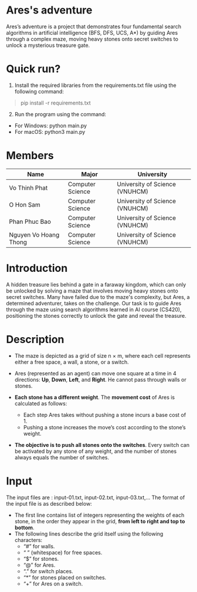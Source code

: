 # Ares's adventure
Ares’s adventure is a project that demonstrates four fundamental search algorithms in artificial intelligence (BFS, DFS, UCS, A*) by guiding Ares through a complex maze, moving heavy stones onto secret switches to unlock a mysterious treasure gate.

# Quick run?
1. Install the required libraries from the requirements.txt file using the following command:
> pip install -r requirements.txt

2. Run the program using the command:
- For Windows: python main.py
- For macOS: python3 main.py

# Members
| **Name**| **Major**| **University**|
|-|-|-|
| Vo Thinh Phat | Computer Science  | University of Science (VNUHCM) |
| O Hon Sam | Computer Science  | University of Science (VNUHCM) |
| Phan Phuc Bao | Computer Science  | University of Science (VNUHCM) |
| Nguyen Vo Hoang Thong | Computer Science  | University of Science (VNUHCM) |

# Introduction
A hidden treasure lies behind a gate in a faraway kingdom, which can only be unlocked by solving a maze that involves moving heavy stones onto secret switches. Many have failed due to the maze's complexity, but Ares, a determined adventurer, takes on the challenge. Our task is to guide Ares through the maze using search algorithms learned in AI course (CS420), positioning the stones correctly to unlock the gate and reveal the treasure.

# Description
- The maze is depicted as a grid of size n × m, where each cell represents either a free space, a wall, a stone, or a switch.

- Ares (represented as an agent) can move one square at a time in 4 directions: **Up**, **Down**, **Left**, and **Right**. He cannot pass through walls or stones.

- **Each stone has a different weight**. The **movement cost** of Ares is calculated as follows:
    - Each step Ares takes without pushing a stone incurs a base cost of 1.
    - Pushing a stone increases the move’s cost according to the stone’s weight.

- **The objective is to push all stones onto the switches**. Every switch can be activated by any stone of any weight, and the number of stones always equals the number of switches.

# Input
The input files are : input-01.txt, input-02.txt, input-03.txt,...
The format of the input file is as described below:
- The first line contains list of integers representing the weights of each stone, in the order they appear in the grid, **from left to right and top to bottom**.
- The following lines describe the grid itself using the following characters:
    - “#” for walls.
    - “ ” (whitespace) for free spaces. 
    - “$” for stones.
    - “@” for Ares.
    - “.” for switch places.
    - “*” for stones placed on switches. 
    - “+” for Ares on a switch.